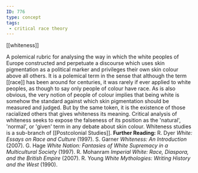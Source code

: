 ```yaml
---
ID: 776
type: concept
tags: 
 - critical race theory
---
```


[[whiteness]]

 A polemical
rubric for analysing the way in which the white peoples of Europe
constructed and perpetuate a discourse which uses skin pigmentation as a
political marker and privileges their own skin colour above all others.
It is a polemical term in the sense that although the term
[[race]] has been around for
centuries, it was rarely if ever applied to white peoples, as though to
say only people of colour have race. As is also obvious, the very notion
of people of colour implies that being white is somehow the standard
against which skin pigmentation should be measured and judged. But by
the same token, it is the existence of those racialized others that
gives whiteness its meaning. Critical analysis of whiteness seeks to
expose the falseness of its position as the 'natural', 'normal', or
'given' term in any debate about skin colour. Whiteness studies is a
sub-branch of [[Postcolonial Studies]].
**Further Reading:** R. Dyer *White: Essays on Race and Culture* (1997).
S. Garner *Whiteness: An Introduction* (2007).
G. Hage *White Nation: Fantasies of White Supremacy in a Multicultural
Society* (1997).
R. Mohanram *Imperial White: Race, Diaspora, and the British Empire*
(2007).
R. Young *White Mythologies: Writing History and the West* (1990).

